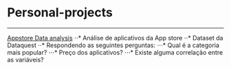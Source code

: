 # Personal-projects
--------------
[Appstore Data analysis](https://github.com/BrunoMO47/Projetos_pessoais/blob/master/Appstore%20data%20analysis.ipynb)
⋅⋅* Análise de aplicativos da App store
⋅⋅* Dataset da Dataquest
⋅⋅* Respondendo as seguintes perguntas:
⋅⋅⋅* Qual é a categoria mais popular?
⋅⋅⋅* Preço dos aplicativos?
⋅⋅⋅* Existe alguma correlação entre as variáveis?
